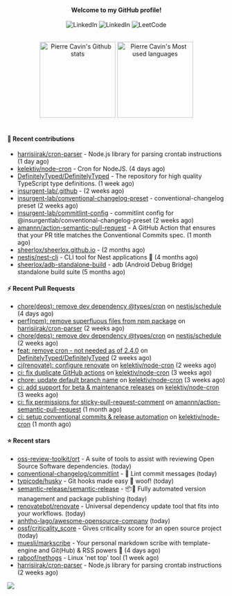 <p align="center">
    <b>Welcome to my GitHub profile!</b>
    <br /><br />
    <a href="https://www.linkedin.com/in/pierre-cavin" target="_blank" style="text-decoration: none;">
        <img src="https://img.shields.io/badge/LinkedIn-0077b5?style=flat-square&logo=linkedin" alt="LinkedIn">
    </a>
    <a href="https://stackoverflow.com/users/5567941/pierre-c" target="_blank" style="text-decoration: none;">
        <img src="https://img.shields.io/badge/StackOverflow-9a9c9f?style=flat-square&logo=StackOverflow" alt="LinkedIn">
    </a>
    <a href="https://leetcode.com/sheerlox" target="_blank" style="text-decoration: none;">
        <img src="https://img.shields.io/badge/LeetCode-010001?style=flat-square&logo=LeetCode" alt="LeetCode">
    </a>
</p>
<br />
<div align="center">
  <a href="https://github-readme-stats.sherlox.io" style="display: inline-block;">
    <img src="https://github-readme-stats.sherlox.io/api?username=sheerlox&show_icons=true&hide=stars" alt="Pierre Cavin's Github stats" height="175px" />
  </a>
  
  <a href="https://github-readme-stats.sherlox.io" style="display: inline-block;">
    <img src="https://github-readme-stats.sherlox.io/api/top-langs/?username=sheerlox&layout=compact&exclude_repo=cerfi-notebooks,freqtrade-datas,cryptoroyale-gym,StackOverflow-Answers-Code,sheerlox.github.io" alt="Pierre Cavin's Most used languages" height="175px" />
  </a>
</div>
<br />

#### 🫶 Recent contributions

- [harrisiirak/cron-parser](https://github.com/harrisiirak/cron-parser) - Node.js library for parsing crontab instructions (1 day ago)
- [kelektiv/node-cron](https://github.com/kelektiv/node-cron) - Cron for NodeJS. (4 days ago)
- [DefinitelyTyped/DefinitelyTyped](https://github.com/DefinitelyTyped/DefinitelyTyped) - The repository for high quality TypeScript type definitions. (1 week ago)
- [insurgent-lab/.github](https://github.com/insurgent-lab/.github) -  (2 weeks ago)
- [insurgent-lab/conventional-changelog-preset](https://github.com/insurgent-lab/conventional-changelog-preset) - conventional-changelog preset (2 weeks ago)
- [insurgent-lab/commitlint-config](https://github.com/insurgent-lab/commitlint-config) - commitlint config for @insurgentlab/conventional-changelog-preset (2 weeks ago)
- [amannn/action-semantic-pull-request](https://github.com/amannn/action-semantic-pull-request) - A GitHub Action that ensures that your PR title matches the Conventional Commits spec. (1 month ago)
- [sheerlox/sheerlox.github.io](https://github.com/sheerlox/sheerlox.github.io) -  (2 months ago)
- [nestjs/nest-cli](https://github.com/nestjs/nest-cli) - CLI tool for Nest applications 🍹  (4 months ago)
- [sheerlox/adb-standalone-build](https://github.com/sheerlox/adb-standalone-build) - adb (Android Debug Bridge) standalone build suite (5 months ago)

#### ⚡ Recent Pull Requests

- [chore(deps): remove dev dependency @types/cron](https://github.com/nestjs/schedule/pull/1374) on [nestjs/schedule](https://github.com/nestjs/schedule) (4 days ago)
- [perf(npm): remove superfluous files from npm package](https://github.com/harrisiirak/cron-parser/pull/328) on [harrisiirak/cron-parser](https://github.com/harrisiirak/cron-parser) (2 weeks ago)
- [chore(deps): remove dev dependency @types/cron](https://github.com/nestjs/schedule/pull/1356) on [nestjs/schedule](https://github.com/nestjs/schedule) (2 weeks ago)
- [feat: remove cron - not needed as of 2.4.0](https://github.com/DefinitelyTyped/DefinitelyTyped/pull/66164) on [DefinitelyTyped/DefinitelyTyped](https://github.com/DefinitelyTyped/DefinitelyTyped) (2 weeks ago)
- [ci(renovate): configure renovate](https://github.com/kelektiv/node-cron/pull/683) on [kelektiv/node-cron](https://github.com/kelektiv/node-cron) (2 weeks ago)
- [ci: fix duplicate GitHub actions](https://github.com/kelektiv/node-cron/pull/679) on [kelektiv/node-cron](https://github.com/kelektiv/node-cron) (3 weeks ago)
- [chore: update default branch name](https://github.com/kelektiv/node-cron/pull/678) on [kelektiv/node-cron](https://github.com/kelektiv/node-cron) (3 weeks ago)
- [ci: add support for beta &amp; maintenance releases](https://github.com/kelektiv/node-cron/pull/677) on [kelektiv/node-cron](https://github.com/kelektiv/node-cron) (3 weeks ago)
- [ci: fix permissions for sticky-pull-request-comment](https://github.com/amannn/action-semantic-pull-request/pull/235) on [amannn/action-semantic-pull-request](https://github.com/amannn/action-semantic-pull-request) (1 month ago)
- [ci: setup conventional commits &amp; release automation](https://github.com/kelektiv/node-cron/pull/673) on [kelektiv/node-cron](https://github.com/kelektiv/node-cron) (1 month ago)

#### ⭐ Recent stars

- [oss-review-toolkit/ort](https://github.com/oss-review-toolkit/ort) - A suite of tools to assist with reviewing Open Source Software dependencies. (today)
- [conventional-changelog/commitlint](https://github.com/conventional-changelog/commitlint) - 📓 Lint commit messages (today)
- [typicode/husky](https://github.com/typicode/husky) - Git hooks made easy 🐶 woof! (today)
- [semantic-release/semantic-release](https://github.com/semantic-release/semantic-release) - :package::rocket: Fully automated version management and package publishing (today)
- [renovatebot/renovate](https://github.com/renovatebot/renovate) - Universal dependency update tool that fits into your workflows. (today)
- [anhtho-lago/awesome-opensource-company](https://github.com/anhtho-lago/awesome-opensource-company) (today)
- [ossf/criticality_score](https://github.com/ossf/criticality_score) - Gives criticality score for an open source project (today)
- [muesli/markscribe](https://github.com/muesli/markscribe) - Your personal markdown scribe with template-engine and Git(Hub) &amp; RSS powers 📜 (4 days ago)
- [raboof/nethogs](https://github.com/raboof/nethogs) - Linux &#39;net top&#39; tool (1 week ago)
- [harrisiirak/cron-parser](https://github.com/harrisiirak/cron-parser) - Node.js library for parsing crontab instructions (2 weeks ago)

![](https://hit.yhype.me/github/profile?user_id=11234273)
